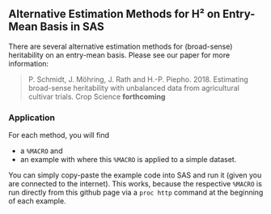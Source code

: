 ## Alternative Estimation Methods for H² on Entry-Mean Basis in SAS
There are several alternative estimation methods for (broad-sense) heritability on an entry-mean basis. Please see our paper for more information:

> P. Schmidt, J. Möhring, J. Rath and H.-P. Piepho. 2018. Estimating broad-sense heritability with unbalanced data from agricultural cultivar trials. Crop Science **forthcoming**

### Application
For each method, you will find
* a `%MACRO` and
* an example with where this `%MACRO` is applied to a simple dataset. 

You can simply copy-paste the example code into SAS and run it (given you are connected to the internet). This works, because the respective `%MACRO` is run directly from this github page via a `proc http` command at the beginning of each example.
